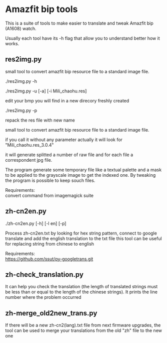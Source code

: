
Amazfit bip tools
=================

This is a suite of tools to make easier to translate and tweak Amazfit bip (A1608) watch.


Usually each tool have its -h flag that allow you to understand better how it works.


res2img.py
----------

small tool to convert amazfit bip resource file to a standard image file.

./res2img.py -h  

./res2img.py -u [-a] [-i Mili_chaohu.res]  

  edit your bmp you will find in a new direcory freshly created  

./res2img.py -p  

  repack the res file with new name  


small tool to convert amazfit bip resource file to a standard image file.

if you call it without any parameter actually it will look for "Mili_chaohu.res_3.0.4"

it will generate splitted a number of raw file and for each file a correspondent jpg file.

The program generate some temporary file like a textual palette and a mask to be applied to the grayscale image to get the indexed one. By tweaking the program is possible to keep souch files.

Requirements:  
convert command from imagemagick suite

zh-cn2en.py
----------

./zh-cn2en.py [-h] [-l en] [-p]

Process zh-cn2en.txt by looking for hex string pattern, connect to google translate and add the english translation to the txt file
this tool can be useful for replacing string from chinese to english

Requirements:  
https://github.com/ssut/py-googletrans.git


zh-check_translation.py
----------

It can help you check the translation (the length of translated strings must be less than or equal to the length of the chinese strings). It prints the line number where the problem occurred


zh-merge_old2new_trans.py
----------

If there will be a new zh-cn2(lang).txt file from next firmware upgrades, the tool can be used to merge your translations from the old "zh" file to the new one

